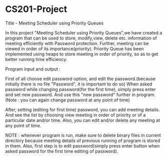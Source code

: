 # CS201-Project
Title - Meeting Scheduler using Priority Queues

In this project "Meeting Scheduler using Priority Queues",we have created a program that can be used to store, modify,view, delete etc. information of meeting efficiently with Password protection.
Further, meeting can be viewed in order of its importance(priority).
Priority Queue has been implemented using heaps to store meeting in order of priority, so as to get better running time efficiency.

Program input and output  : 

First of all choose edit password option, and edit the password.(because initially there is no file "Password", it is important to do so)
When asked password while changing password(for the first time), simply press enter and set new password.
And use this "new password" further in program.(Note : you can again change password at any point of time)

After, setting (editing for first time) password, you can add meeting details. And see the list by choosing view meeting in order of priority or of a particular date and/or time.
Also, you can edit and/or delete any meeting at any point of time.


NOTE : whenever program is run, make sure to delete binary files in current directory because meeting details of previous running of program is stored in them.
Also, first step is to edit password(simply press enter button when asked password for the first time editing of password).